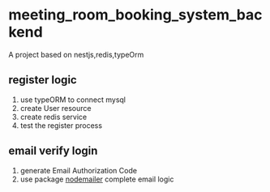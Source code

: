 # meeting_room_booking_system_backend

A project based on nestjs,redis,typeOrm

## register logic

1. use typeORM to connect mysql
2. create User resource
3. create redis service
4. test the register process

## email verify login

1. generate Email Authorization Code
2. use package [nodemailer](https://www.npmjs.com/package/nodemailer) complete email logic

